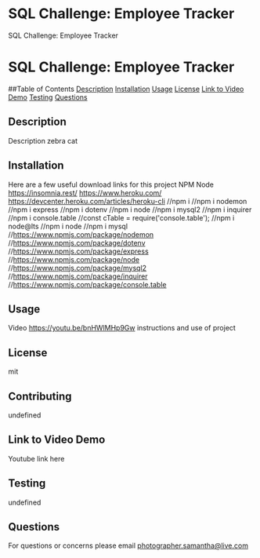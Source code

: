 # SQL Challenge: Employee Tracker
SQL Challenge: Employee Tracker
# SQL Challenge: Employee Tracker
##Table of Contents 
[Description](#description)
[Installation](#installation)
[Usage](#usage)
[License](#license)
[Link to Video Demo](#contributing)
[Testing](#testing)
[Questions](#questions)
## Description 
Description zebra cat
## Installation 
Here are a few useful download links for this project 
NPM
Node
https://insomnia.rest/
https://www.heroku.com/
https://devcenter.heroku.com/articles/heroku-cli
//npm i 
//npm i nodemon
//npm i express
//npm i dotenv
//npm i node
//npm i mysql2
//npm i inquirer
//npm i console.table
//const cTable = require('console.table');
//npm i node@lts
//npm i node
//npm i mysql
//https://www.npmjs.com/package/nodemon
//https://www.npmjs.com/package/dotenv
//https://www.npmjs.com/package/express
//https://www.npmjs.com/package/node
//https://www.npmjs.com/package/mysql2
//https://www.npmjs.com/package/inquirer
//https://www.npmjs.com/package/console.table
## Usage
Video https://youtu.be/bnHWlMHp9Gw  instructions and use of project
## License
mit
## Contributing
undefined
## Link to Video Demo
Youtube link here 
## Testing
undefined
## Questions 
For questions or concerns please email photographer.samantha@live.com